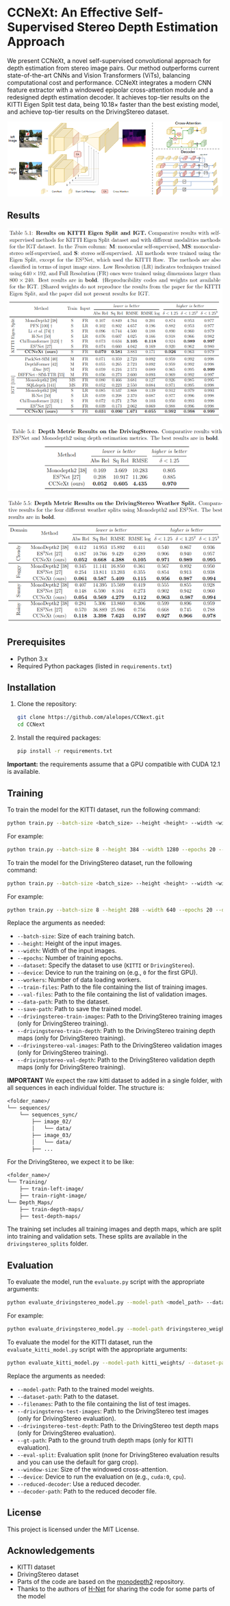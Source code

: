 # CCNeXt: An Effective Self-Supervised Stereo Depth Estimation Approach

We present CCNeXt, a novel self-supervised convolutional approach for depth estimation from stereo image pairs. Our method outperforms current state-of-the-art CNNs and Vision Transformers (ViTs), balancing computational cost and performance. CCNeXt integrates a modern CNN feature extractor with a windowed epipolar cross-attention module and a redesigned depth estimation decoder. It achieves top-tier results on the KITTI Eigen Split test data, being 10.18× faster than the best existing model, and achieve top-tier results on the DrivingStereo dataset.

![CCNeXt](images/im1.jpg)

## Results

![KITTI Results](images/im2.jpg)

![StereoDriving Test Results](images/im3.jpg)

![StereoDriving Weather Results](images/im4.jpg)

## Prerequisites

- Python 3.x
- Required Python packages (listed in `requirements.txt`)

## Installation

1. Clone the repository:
    ```bash
    git clone https://github.com/alelopes/CCNext.git
    cd CCNext
    ```

2. Install the required packages:
    ```bash
    pip install -r requirements.txt
    ```

**Important:** the requirements assume that a GPU compatible with CUDA 12.1 is available.

## Training

To train the model for the KITTI dataset, run the following command:

```bash
python train.py --batch-size <batch_size> --height <height> --width <width> --epochs <epochs> --dataset KITTI --device <device> --workers <workers> --train-files <train_files> --val-files <val_files> --data-path <data_path> --save-path <save_path>
```

For example:

```bash
python train.py --batch-size 8 --height 384 --width 1280 --epochs 20 --dataset KITTI --device 0 --workers 10 --train-files splits/eigen_full/train_files.txt --val-files splits/eigen_full/val_files.txt --data-path raw/ --save-path out_kitti/
```

To train the model for the DrivingStereo dataset, run the following command:

```bash
python train.py --batch-size <batch_size> --height <height> --width <width> --epochs <epochs> --dataset DrivingStereo --device <device> --workers <workers> --train-files <train_files> --val-files <val_files> --data-path <data_path> --drivingstereo-train-images <train_images> --drivingstereo-train-depth <train_depth> --drivingstereo-val-images <val_images> --drivingstereo-val-depth <val_depth> --save-path <save_path>
```

For example:

```bash
python train.py --batch-size 8 --height 288 --width 640 --epochs 20 --dataset DrivingStereo --device 0 --workers 10 --train-files drivingstereo_splits/stereodrive_train.txt --val-files drivingstereo_splits/stereodrive_val.txt --data-path drivingstereo/ --drivingstereo-train-images StereoDrivingTraining/ --drivingstereo-train-depth depth_maps/train-depth-map --drivingstereo-val-images StereoDrivingTraining/ --drivingstereo-val-depth depth_maps/train-depth-map --save-path out_drivingstereo/
```

Replace the arguments as needed:
- `--batch-size`: Size of each training batch.
- `--height`: Height of the input images.
- `--width`: Width of the input images.
- `--epochs`: Number of training epochs.
- `--dataset`: Specify the dataset to use (`KITTI` or `DrivingStereo`).
- `--device`: Device to run the training on (e.g., `0` for the first GPU).
- `--workers`: Number of data loading workers.
- `--train-files`: Path to the file containing the list of training images.
- `--val-files`: Path to the file containing the list of validation images.
- `--data-path`: Path to the dataset.
- `--save-path`: Path to save the trained model.
- `--drivingstereo-train-images`: Path to the DrivingStereo training images (only for DrivingStereo training).
- `--drivingstereo-train-depth`: Path to the DrivingStereo training depth maps (only for DrivingStereo training).
- `--drivingstereo-val-images`: Path to the DrivingStereo validation images (only for DrivingStereo training).
- `--drivingstereo-val-depth`: Path to the DrivingStereo validation depth maps (only for DrivingStereo training).

**IMPORTANT** We expect the raw kitti dataset to added in a single folder, with all sequences in each individual folder. The structure is:

```
<folder_name>/
└── sequences/
    └── sequences_sync/
        ├── image_02/
        │   └── data/
        ├── image_03/
        │   └── data/
        ├── ...
```

For the DrivingStereo, we expect it to be like:

```
<folder_name>/
└── Training/
    ├── train-left-image/
    ├── train-right-image/
└── Depth_Maps/
    ├── train-depth-maps/
    ├── test-depth-maps/
```

The training set includes all training images and depth maps, which are split into training and validation sets. These splits are available in the `drivingstereo_splits` folder.


## Evaluation

To evaluate the model, run the `evaluate.py` script with the appropriate arguments:

```bash
python evaluate_drivingstereo_model.py --model-path <model_path> --dataset-path <dataset_path> --filenames <test_files> --drivingstereo-test-images <test_images> --drivingstereo-test-depth <test_depth> --eval-split none --window-size 0.26 --device <device> --reduced-decoder --decoder-path <decoder_path>
```

For example:

```bash
python evaluate_drivingstereo_model.py --model-path drivingstereo_weights/ --dataset-path drivingstereo/ --filenames drivingstereo_splits/stereodrive_test.txt --drivingstereo-test-images StereoDrivingTesting/ --drivingstereo-test-depth depth_maps/test-depth-map --eval-split none --window-size 0.26 --device cuda:0 --reduced-decoder --decoder-path decoder_reduced.pt
```

To evaluate the model for the KITTI dataset, run the `evaluate_kitti_model.py` script with the appropriate arguments:

```bash
python evaluate_kitti_model.py --model-path kitti_weights/ --dataset-path raw/ --filenames kitti_splits/eigen/test_files.txt  --gt-path gt_depths.npz --window-size 0.26 --device cuda:0 --reduced-decoder --decoder-path decoder_reduced.pt
```

Replace the arguments as needed:
- `--model-path`: Path to the trained model weights.
- `--dataset-path`: Path to the dataset.
- `--filenames`: Path to the file containing the list of test images.
- `--drivingstereo-test-images`: Path to the DrivingStereo test images (only for DrivingStereo evaluation).
- `--drivingstereo-test-depth`: Path to the DrivingStereo test depth maps (only for DrivingStereo evaluation).
- `--gt-path`: Path to the ground truth depth maps (only for KITTI evaluation).
- `--eval-split`: Evaluation split (none for DrivingStereo evaluation results and you can use the default for garg crop).
- `--window-size`: Size of the windowed cross-attention.
- `--device`: Device to run the evaluation on (e.g., `cuda:0`, `cpu`).
- `--reduced-decoder`: Use a reduced decoder.
- `--decoder-path`: Path to the reduced decoder file.

## License

This project is licensed under the MIT License.

## Acknowledgements

- KITTI dataset
- DrivingStereo dataset
- Parts of the code are based on the [monodepth2](https://github.com/nianticlabs/monodepth2) repository.
- Thanks to the authors of [H-Net]() for sharing the code for some parts of the model
